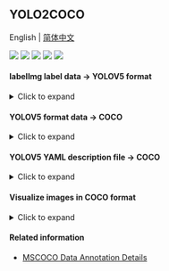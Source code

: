 ## YOLO2COCO
English | [简体中文](../README.md)

<p align="left">
    <a href=""><img src="https://img.shields.io/badge/Python-3.6+-aff.svg"></a>
    <a href=""><img src="https://img.shields.io/badge/OS-Linux%2C%20Win%2C%20Mac-pink.svg"></a>
    <a href="https://github.com/RapidAI/YOLO2COCO/graphs/contributors"><img src="https://img.shields.io/github/contributors/RapidAI/YOLO2COCO?color=9ea"></a>
    <a href="https://github.com/RapidAI/YOLO2COCO/stargazers"><img src="https://img.shields.io/github/stars/RapidAI/YOLO2COCO?color=ccf" ></a>
    <a href=". /LICENSE"><img src="https://img.shields.io/badge/License-Apache%202-dfd.svg"></a>
</p>

#### labelImg label data → YOLOV5 format
<details>
    <summary>Click to expand</summary>

- Convert the yolo data format marked by the [labelImg](https://github.com/tzutalin/labelImg) library to YOLOV5 format data with one click
- The labelImg label data directory structure is as follows (see `dataset/labelImg_dataset` for details):
  ````text
    labelImg_dataset
    ├── classes.txt
    ├── images(13).jpg
    ├── images(13).txt
    ├── images(3).jpg
    ├── images(3).txt
    ├── images4.jpg
    ├── images4.txt
    ├── images5.jpg
    ├── images5.txt
    ├── images6.jpg
    ├── images7.jpg
    └── images7.txt
  ````
- Convert
    ```shell
    python labelImg_2_yolov5.py --src_dir dataset/labelImg_dataset \
                                --out_dir dataset/labelImg_dataset_output \
                                --val_ratio 0.2 \
                                --have_test true \
                                --test_ratio 0.2
    ```
    - `--src_dir`: the directory where labelImg is stored after labeling.
    - `--out_dir`: the location where the data is stored after conversion.
    - `--val_ratio`: the ratio of the generated validation set to the whole data, default is `0.2`.
    - `--have_test`: whether to generate the test part of the data, the default is `True`.
    - `--test_ratio`: percentage of the whole data of the test data, default is `0.2`.

- Converted directory structure (see `dataset/labelImg_dataset_output` for details):
  ````text
  labelImg_dataset_output/
    ├── classes.txt
    ├── images
    │   ├── images(13).jpg
    │   ├── images(3).jpg
    │   ├── images4.jpg
    │   ├── images5.jpg
    │   └── images7.jpg
    ├── labels
    │   ├── images(13).txt
    │   ├── images(3).txt
    │   ├── images4.txt
    │   ├── images5.txt
    │   └── images7.txt
    ├── non_labels        # This is the catalog without the labeled images.
    │   └── images6.jpg
    ├── test.txt
    ├── train.txt
    └── val.txt
  ````
- You can further directly convert the `dataset/labelImg_dataset_output` directory to COCO
  ```shell
  python yolov5_2_coco.py --dir_path dataset/labellImg_dataset_output
  ````
</details>

#### YOLOV5 format data → COCO
<details>
    <summary>Click to expand</summary>

- Some background images can be added to the training by directly placing them into the `backgroud_images` directory.
- The conversion program will automatically scan this directory and add it to the training set, allowing seamless integration with subsequent [YOLOX](https://github.com/Megvii-BaseDetection/YOLOX) training.
- YOLOV5 training format directory structure (see `dataset/YOLOV5` for details).
    ```text
    YOLOV5
    ├── classes.txt
    ├── background_images  # usually images that are easily confused with the object to be detected
    │   └── bg1.jpeg
    ├── images
    │   ├── images(13).jpg
    │   └── images(3).jpg
    ├── labels
    │   ├── images(13).txt
    │   └── images(3).txt
    ├── train.txt
    └── val.txt
    ```

- Convert
    ```shell
  python yolov5_2_coco.py --dir_path dataset/YOLOV5 --mode_list train,val
  ```
  - `--dir_path`: the directory where the collated dataset is located
  - `--mode_list`: specify the generated json, provided that there is a corresponding txt file, which can be specified separately. (e.g. `-train,val,test`)

- The structure of the converted directory (see `dataset/YOLOV5_COCO_format` for details)
    ```text
    YOLOV5_COCO_format
    ├── annotations
    │   ├── instances_train2017.json
    │   └── instances_val2017.json
    ├── train2017
    │   ├── 000000000001.jpg
    │   └── 000000000002.jpg  # This is the background image.
    └── val2017
        └── 000000000001.jpg
    ```
</details>

#### YOLOV5 YAML description file → COCO
<details>
    <summary>Click to expand</summary>

- The YOLOV5 yaml data file needs to contain.
    ```text
    YOLOV5_yaml
    ├── images
    │   ├── train
    │   │   ├── images(13).jpg
    │   │   └── images(3).jpg
    │   └── val
    │       ├── images(13).jpg
    │       └── images(3).jpg
    ├── labels
    │   ├── train
    │   │   ├── images(13).txt
    │   │   └── images(3).txt
    │   └── val
    │       ├── images(13).txt
    │       └── images(3).txt
    └── sample.yaml
    ```

- Convert
  ```shell
  python yolov5_yaml_2_coco.py --yaml_path dataset/YOLOV5_yaml/sample.yaml
  ```

#### darknet format data → COCO
- Darknet training data directory structure (see `dataset/darknet` for details).
  ```text
  darknet
  ├── class.names
  ├── gen_config.data
  ├── gen_train.txt
  ├── gen_valid.txt
  └── images
      ├── train
      └── valid
  ```

- Convert
  ```shell
  python darknet2coco.py --data_path dataset/darknet/gen_config.data
  ```
</details>

#### Visualize images in COCO format
<details>
    <summary>Click to expand</summary>

```shell
python coco_visual.py --vis_num 1 \
                    --json_path dataset/YOLOV5_COCO_format/annotations/instances_train2017.json \
                    --img_dir dataset/YOLOV5_COCO_format/train2017
```

- `--vis_num`: specify the index of the image to be viewed
- `--json_path`: path to the json file of the image to view
- `--img_dir`: view the directory where the image is located

</details>


#### Related information
- [MSCOCO Data Annotation Details](https://blog.csdn.net/wc781708249/article/details/79603522)
